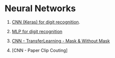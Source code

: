 # Neural Networks
1. [CNN (Keras) for digit recognition](https://github.com/Haller-x/Data-Science/blob/main/Neural%20networks/Keras%20-%20CNN%20-%20Digit%20Recognition.ipynb).

2. [MLP for digit recognition](https://github.com/Haller-x/Data-Science/blob/main/Neural%20networks/RedeNeuralDigitsRecognition.ipynb)

3. [CNN - TransferLearning - Mask & Without Mask](https://github.com/Haller-x/Data-Science/blob/main/Neural%20networks/Mask-detection.ipynb)

4. [CNN - Paper Clip Couting]


